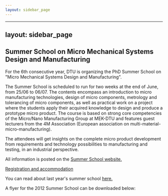 ```yaml
---
layout: sidebar_page
---
```


---
layout: sidebar_page
---

## Summer School on Micro Mechanical Systems Design and Manufacturing

For the 6th consecutive year, DTU is organizing the PhD Summer School on "Micro Mechanical Systems Design and Manufacturing".
<!--break-->
The Summer School is scheduled to run for two weeks at the end of June, from 25/06 to 06/07. The contents encompass an introduction to micro manufacturing technologies, design of micro components, metrology and tolerancing of micro components, as well as practical work on a project where the students apply their acquired knowledge to design and produce a prototype micro product. The course is based on strong core competencies of the Micro/Nano Manufacturing Group at MEK-DTU and features guest lecturers from the 4M Association (European association on multi-material-micro-manufacturing).  
  
The attendees will get insights on the complete micro product development from requirements and technology possibilities to manufacturing and testing, in an industrial perspective.   

All information is posted on the [Summer School website.](http://www.microsummerschool.net)  
  
[Registration and accommodation]( 
http://indico.conferences.dtu.dk/conferenceDisplay.py?confId=112)  
  
You can read about last year's summer school [here.](/4m-association/content/2011-Summer-School-Micro-Mechanical-Systems-Design-and-Manufacture.html)  
  
A flyer for the 2012 Summer School can be downloaded below: